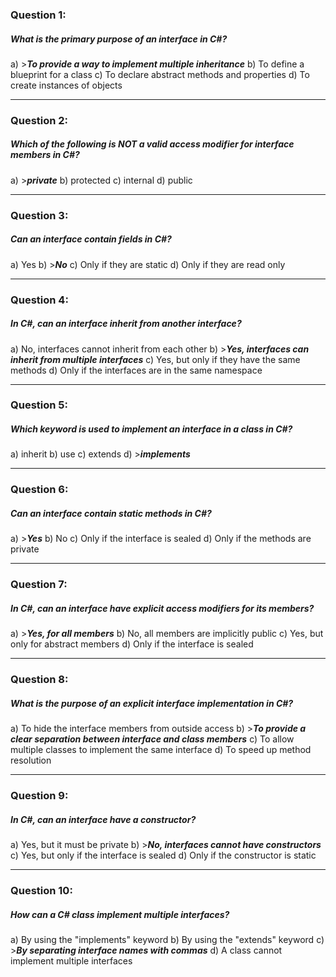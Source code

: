 ### Question 1:
##### What is the primary purpose of an interface in C#?
a) >***To provide a way to implement multiple inheritance***
b) To define a blueprint for a class
c) To declare abstract methods and properties
d) To create instances of objects

---

### Question 2:
##### Which of the following is NOT a valid access modifier for interface members in C#?
a) >***private***
b) protected
c) internal
d) public

---

### Question 3:
##### Can an interface contain fields in C#?
a) Yes
b) >***No***
c) Only if they are static
d) Only if they are read only

---

### Question 4:
##### In C#, can an interface inherit from another interface?
a) No, interfaces cannot inherit from each other
b) >***Yes, interfaces can inherit from multiple interfaces***
c) Yes, but only if they have the same methods
d) Only if the interfaces are in the same namespace

---

### Question 5:
##### Which keyword is used to implement an interface in a class in C#?
a) inherit
b) use
c) extends
d) >***implements***

---

### Question 6:
##### Can an interface contain static methods in C#?
a) >***Yes***
b) No
c) Only if the interface is sealed
d) Only if the methods are private

---

### Question 7:
##### In C#, can an interface have explicit access modifiers for its members?
a) >***Yes, for all members***
b) No, all members are implicitly public
c) Yes, but only for abstract members
d) Only if the interface is sealed

---

### Question 8:
##### What is the purpose of an explicit interface implementation in C#?
a) To hide the interface members from outside access
b) >***To provide a clear separation between interface and class members***
c) To allow multiple classes to implement the same interface
d) To speed up method resolution

---

### Question 9:
##### In C#, can an interface have a constructor?
a) Yes, but it must be private
b) >***No, interfaces cannot have constructors***
c) Yes, but only if the interface is sealed
d) Only if the constructor is static

---

### Question 10:
##### How can a C# class implement multiple interfaces?
a) By using the "implements" keyword
b) By using the "extends" keyword
c) >***By separating interface names with commas***
d) A class cannot implement multiple interfaces